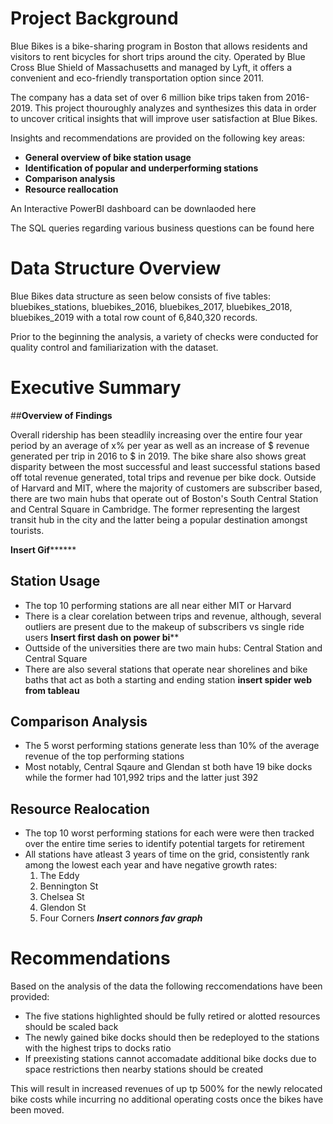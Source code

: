 # Project Background

Blue Bikes is a bike-sharing program in Boston that allows residents and visitors to rent bicycles for short trips around the city. Operated by Blue Cross Blue Shield of Massachusetts and managed by Lyft, it offers a convenient and eco-friendly transportation option since 2011.

The company has a data set of over 6 million bike trips taken from 2016-2019. This project thouroughly analyzes and synthesizes this data in order to uncover critical insights that will improve user satisfaction at Blue Bikes.

Insights and recommendations are provided on the following key areas:

- __General overview of bike station usage__
- __Identification of popular and underperforming stations__
- __Comparison analysis__
- __Resource reallocation__

An Interactive PowerBI dashboard can be downlaoded here

The SQL queries regarding various business questions can be found here

# Data Structure Overview
Blue Bikes data structure as seen below consists of five tables: bluebikes_stations, bluebikes_2016, bluebikes_2017, bluebikes_2018, bluebikes_2019 with a total row count of 6,840,320 records.

Prior to the beginning the analysis, a variety of checks were conducted for quality control and familiarization with the dataset.

# Executive Summary

##__Overview of Findings__

Overall ridership has been steadlily increasing over the entire four year period by an average of x% per year as well as an increase of $ revenue generated per trip in 2016 to $ in 2019. The bike share also shows great disparity between the most successful and least successful stations based off total revenue generated, total trips and revenue per bike dock. Outside of Harvard and MIT, where the majority of customers are subscriber based, there are two main hubs that operate out of Boston's South Central Station and Central Square in Cambridge. The former representing the largest transit hub in the city and the latter being a popular destination amongst tourists. 

**Insert Gif********

## __Station Usage__

- The top 10 performing stations are all near either MIT or Harvard
- There is a clear corelation between trips and revenue, although, several outliers are present due to the makeup of subscribers vs single ride users
**Insert first dash on power bi****
- Outtside of the universities there are two main hubs: Central Station and Central Square
- There are also several stations that operate near shorelines and bike baths that act as both a starting and ending station
**insert spider web from tableau**

## __Comparison Analysis__
- The 5 worst performing stations generate less than 10% of the average revenue of the top performing stations
- Most notably, Central Sqaure and Glendan st both have 19 bike docks while the former had 101,992 trips and the latter just 392

## __Resource Realocation__
- The top 10 worst performing stations for each were were then tracked over the entire time series to identify potential targets for retirement
- All stations have atleast 3 years of time on the grid, consistently rank among the lowest each year and have negative growth rates:
  1. The Eddy
  2. Bennington St
  3. Chelsea St
  4. Glendon St
  5. Four Corners
  ***Insert connors fav graph***

# Recommendations

Based on the analysis of the data the following reccomendations have been provided:

- The five stations highlighted should be fully retired or alotted resources should be scaled back
- The newly gained bike docks should then be redeployed to the stations with the highest trips to docks ratio
- If preexisting stations cannot accomadate additional bike docks due to space restrictions then nearby stations should be created

This will result in increased revenues of up tp 500% for the newly relocated bike costs while incurring no additional operating costs once the bikes have been moved.
